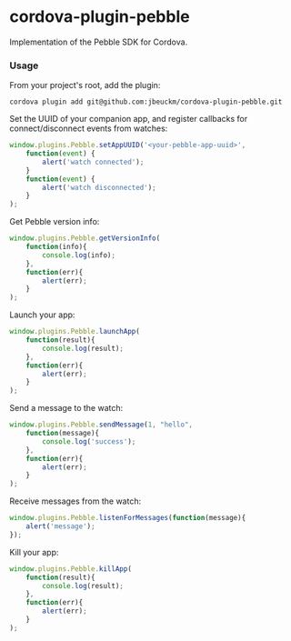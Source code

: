 cordova-plugin-pebble
=====================

Implementation of the Pebble SDK for Cordova.

### Usage ###

From your project's root, add the plugin:

```cordova plugin add git@github.com:jbeuckm/cordova-plugin-pebble.git```

Set the UUID of your companion app, and register callbacks for connect/disconnect events from watches:

```javascript
window.plugins.Pebble.setAppUUID('<your-pebble-app-uuid>',
    function(event) {
        alert('watch connected');
    }
    function(event) {
        alert('watch disconnected');
    }
);
```

Get Pebble version info:

```javascript
window.plugins.Pebble.getVersionInfo(
    function(info){
        console.log(info);
    },
    function(err){
        alert(err);
    }
);
```

Launch your app:

```javascript
window.plugins.Pebble.launchApp(
    function(result){
        console.log(result);
    },
    function(err){
        alert(err);
    }
);
```

Send a message to the watch:
```javascript
window.plugins.Pebble.sendMessage(1, "hello",
    function(message){
        console.log('success');
    },
    function(err){
        alert(err);
    }
);
```

Receive messages from the watch:
```javascript
window.plugins.Pebble.listenForMessages(function(message){
    alert('message');
});
```

Kill your app:

```javascript
window.plugins.Pebble.killApp(
    function(result){
        console.log(result);
    },
    function(err){
        alert(err);
    }
);
```

